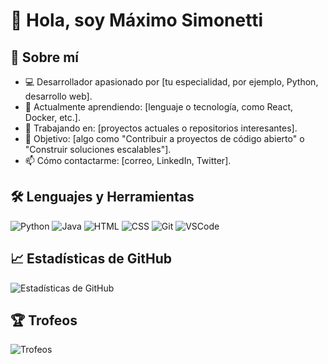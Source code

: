 

# 👋 Hola, soy Máximo Simonetti

## 🚀 Sobre mí
- 💻 Desarrollador apasionado por [tu especialidad, por ejemplo, Python, desarrollo web].
- 🌱 Actualmente aprendiendo: [lenguaje o tecnología, como React, Docker, etc.].
- 🔭 Trabajando en: [proyectos actuales o repositorios interesantes].
- 🎯 Objetivo: [algo como "Contribuir a proyectos de código abierto" o "Construir soluciones escalables"].
- 📫 Cómo contactarme: [correo, LinkedIn, Twitter].

## 🛠️ Lenguajes y Herramientas
![Python](https://img.shields.io/badge/-Python-3776AB?style=flat-square&logo=python&logoColor=white)
![Java](https://img.shields.io/badge/-Java-007396?style=flat-square&logo=java&logoColor=white)
![HTML](https://img.shields.io/badge/-HTML5-E34F26?style=flat-square&logo=html5&logoColor=white)
![CSS](https://img.shields.io/badge/-CSS3-1572B6?style=flat-square&logo=css3&logoColor=white)
![Git](https://img.shields.io/badge/-Git-F05032?style=flat-square&logo=git&logoColor=white)
![VSCode](https://img.shields.io/badge/-VS%20Code-007ACC?style=flat-square&logo=visual-studio-code&logoColor=white)

## 📈 Estadísticas de GitHub
![Estadísticas de GitHub](https://github-readme-stats.vercel.app/api?username=maximosimonetti&show_icons=true&theme=radical)

## 🏆 Trofeos
![Trofeos](https://github-profile-trophy.vercel.app/?username=maximosimonetti&theme=radical)
